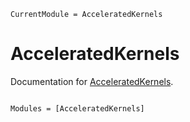 ```@meta
CurrentModule = AcceleratedKernels
```

# AcceleratedKernels

Documentation for [AcceleratedKernels](https://github.com/anicusan/AcceleratedKernels.jl).

```@index
```

```@autodocs
Modules = [AcceleratedKernels]
```

